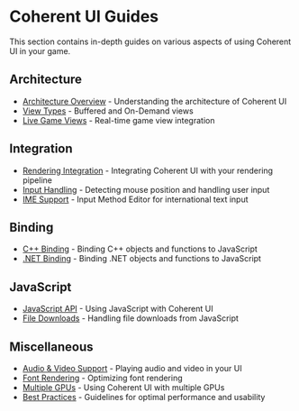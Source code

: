 # Coherent UI Guides

This section contains in-depth guides on various aspects of using Coherent UI in your game.

## Architecture

- [Architecture Overview](Architecture_Overview.md) - Understanding the architecture of Coherent UI
- [View Types](View_Types.md) - Buffered and On-Demand views
- [Live Game Views](Live_Game_Views.md) - Real-time game view integration

## Integration

- [Rendering Integration](Rendering_Integration.md) - Integrating Coherent UI with your rendering pipeline
- [Input Handling](Input_Handling.md) - Detecting mouse position and handling user input
- [IME Support](IME_Support.md) - Input Method Editor for international text input

## Binding

- [C++ Binding](Binding_CPP.md) - Binding C++ objects and functions to JavaScript
- [.NET Binding](Binding_NET.md) - Binding .NET objects and functions to JavaScript

## JavaScript

- [JavaScript API](JavaScript_API.md) - Using JavaScript with Coherent UI
- [File Downloads](File_Downloads.md) - Handling file downloads from JavaScript

## Miscellaneous

- [Audio & Video Support](Audio_Video_Support.md) - Playing audio and video in your UI
- [Font Rendering](Font_Rendering.md) - Optimizing font rendering
- [Multiple GPUs](Multiple_GPUs.md) - Using Coherent UI with multiple GPUs
- [Best Practices](Best_Practices.md) - Guidelines for optimal performance and usability 